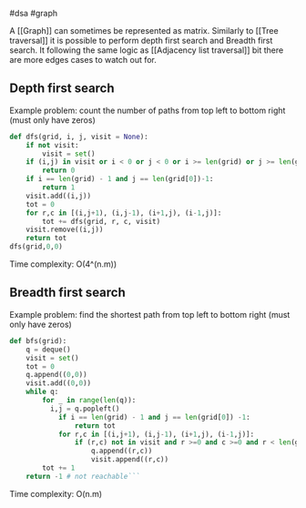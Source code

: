 #dsa #graph

A [[Graph]] can sometimes be represented as matrix. Similarly to [[Tree traversal]] it is possible to perform depth first search and Breadth first search. It following the same logic as [[Adjacency list traversal]] bit there are more edges cases to watch out for.

## Depth first search

Example problem: count the number of paths from top left to bottom right (must only have zeros)

```python
def dfs(grid, i, j, visit = None):
    if not visit:
        visit = set()
    if (i,j) in visit or i < 0 or j < 0 or i >= len(grid) or j >= len(grid[0]):
        return 0
    if i == len(grid) - 1 and j == len(grid[0])-1:
        return 1
    visit.add((i,j))
    tot = 0
    for r,c in [(i,j+1), (i,j-1), (i+1,j), (i-1,j)]:
        tot += dfs(grid, r, c, visit)
    visit.remove((i,j))
    return tot
dfs(grid,0,0)
```

Time complexity: O(4^(n.m))

## Breadth first search

Example problem: find the shortest path from top left to bottom right (must only have zeros)

````python
def bfs(grid):
    q = deque()
    visit = set()
    tot = 0
    q.append((0,0))
    visit.add((0,0))
    while q:
        for _ in range(len(q)):
          i,j = q.popleft()
            if i == len(grid) - 1 and j == len(grid[0]) -1:
                return tot
            for r,c in [(i,j+1), (i,j-1), (i+1,j), (i-1,j)]:
                if (r,c) not in visit and r >=0 and c >=0 and r < len(grid) and c < len(grid[0]):
                    q.append((r,c))
                    visit.append((r,c))
        tot += 1
    return -1 # not reachable```
````

Time complexity: O(n.m)
